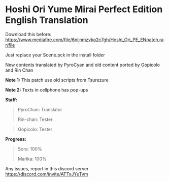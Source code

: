 # Hoshi Ori Yume Mirai Perfect Edition English Translation

Download this before: https://www.mediafire.com/file/6nijnmzvko2c7gh/Hoshi_Ori_PE_ENpatch.rar/file

Just replace your Scene.pck in the install folder
 
 New contents translated by PyroCyan and old content ported by Gopicolo and Rin Chan
 
**Note 1:** This patch use old scripts from Tsurezure

**Note 2:** Texts in cellphone has pop-ups

**Staff:** 
>PyroChan: Translator
>
>Rin-chan: Tester

>Gopicolo: Tester

**Progress:**
> Sora: 100%
> 
> Marika: 100%

Any issues, report in this discord server https://discord.com/invite/ATTxJYuTvm
